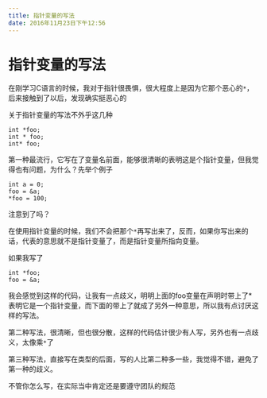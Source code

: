 ```yaml
---
title: 指针变量的写法
date: 2016年11月23日下午12:56
---
```




# 指针变量的写法

在刚学习C语言的时候，我对于指针很畏惧，很大程度上是因为它那个恶心的`*`，后来接触到了以后，发现确实挺恶心的

关于指针变量的写法不外乎这几种

```objc
int *foo;
int * foo;
int* foo;
```

第一种最流行，它写在了变量名前面，能够很清晰的表明这是个指针变量，但我觉得也有问题，为什么？先举个例子

```objc
int a = 0;
foo = &a;
*foo = 100;
```

注意到了吗？

在使用指针变量的时候，我们不会把那个`*`再写出来了，反而，如果你写出来的话，代表的意思就不是指针变量了，而是指针变量所指向变量。

如果我写了

```objc
int *foo;
foo = &a;
```

我会感觉到这样的代码，让我有一点歧义，明明上面的foo变量在声明时带上了*表明它是一个指针变量，而下面的带上了就成了另外一种意思，所以我有点讨厌这样的写法。



第二种写法，很清晰，但也很分散，这样的代码估计很少有人写，另外也有一点歧义，太像乘`*`了



第三种写法，直接写在类型的后面，写的人比第二种多一些，我觉得不错，避免了第一种的歧义。

不管你怎么写，在实际当中肯定还是要遵守团队的规范